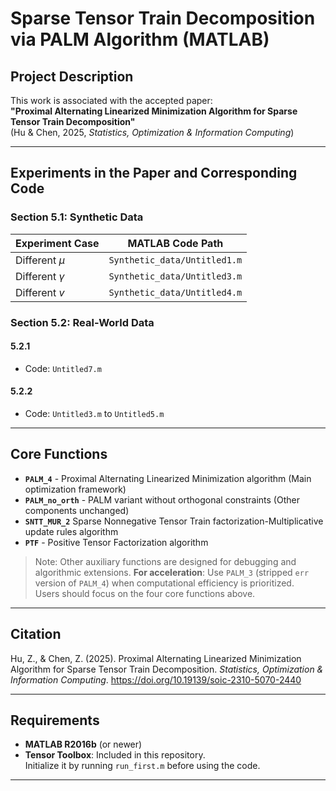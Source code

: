 # Sparse Tensor Train Decomposition via PALM Algorithm (MATLAB)

## Project Description
This work is associated with the accepted paper:  
**"Proximal Alternating Linearized Minimization Algorithm for Sparse Tensor Train Decomposition"**  
(Hu & Chen, 2025, *Statistics, Optimization & Information Computing*)

---

## Experiments in the Paper and Corresponding Code
### Section 5.1: Synthetic Data
| Experiment Case | MATLAB Code Path               |
|-----------------|--------------------------------|
| Different $\mu$ | `Synthetic_data/Untitled1.m`   |
| Different $\gamma$ | `Synthetic_data/Untitled3.m` |
| Different $v$   | `Synthetic_data/Untitled4.m`   |

### Section 5.2: Real-World Data
#### 5.2.1
- Code: `Untitled7.m`

#### 5.2.2
- Code: `Untitled3.m` to `Untitled5.m`

---

## Core Functions
- ​**`PALM_4`** - Proximal Alternating Linearized Minimization algorithm (Main optimization framework)
- **`PALM_no_orth`** - PALM variant without orthogonal constraints (Other components unchanged)
- ​**`SNTT_MUR_2`** Sparse Nonnegative Tensor Train factorization-Multiplicative update rules algorithm
- ​**`PTF`** - Positive Tensor Factorization algorithm

> Note: Other auxiliary functions are designed for debugging and algorithmic extensions. 
> ​**For acceleration**: Use `PALM_3` (stripped `err` version of `PALM_4`) when computational efficiency is prioritized.  
> Users should focus on the four core functions above.

---
## Citation
Hu, Z., & Chen, Z. (2025). Proximal Alternating Linearized Minimization Algorithm for Sparse Tensor Train Decomposition. _Statistics, Optimization & Information Computing_. https://doi.org/10.19139/soic-2310-5070-2440

---

## Requirements
- **MATLAB R2016b** (or newer)
- **Tensor Toolbox**: Included in this repository.  
  Initialize it by running `run_first.m` before using the code.

---

